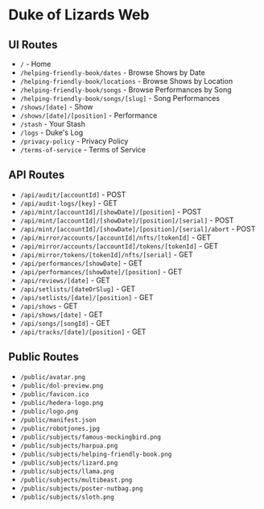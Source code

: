 # Duke of Lizards Web

## UI Routes

- `/` - Home
- `/helping-friendly-book/dates` - Browse Shows by Date
- `/helping-friendly-book/locations` - Browse Shows by Location
- `/helping-friendly-book/songs` - Browse Performances by Song
- `/helping-friendly-book/songs/[slug]` - Song Performances
- `/shows/[date]` - Show
- `/shows/[date]/[position]` - Performance
- `/stash` - Your Stash
- `/logs` - Duke's Log
- `/privacy-policy` - Privacy Policy
- `/terms-of-service` - Terms of Service

## API Routes

- `/api/audit/[accountId]` - POST
- `/api/audit-logs/[key]` - GET
- `/api/mint/[accountId]/[showDate]/[position]` - POST
- `/api/mint/[accountId]/[showDate]/[position]/[serial]` - POST
- `/api/mint/[accountId]/[showDate]/[position]/[serial]/abort` - POST
- `/api/mirror/accounts/[accountId]/nfts/[tokenId]` - GET
- `/api/mirror/accounts/[accountId]/tokens/[tokenId]` - GET
- `/api/mirror/tokens/[tokenId]/nfts/[serial]` - GET
- `/api/performances/[showDate]` - GET
- `/api/performances/[showDate]/[position]` - GET
- `/api/reviews/[date]` - GET
- `/api/setlists/[dateOrSlug]` - GET
- `/api/setlists/[date]/[position]` - GET
- `/api/shows` - GET
- `/api/shows/[date]` - GET
- `/api/songs/[songId]` - GET
- `/api/tracks/[date]/[position]` - GET

## Public Routes

- `/public/avatar.png`
- `/public/dol-preview.png`
- `/public/favicon.ico`
- `/public/hedera-logo.png`
- `/public/logo.png`
- `/public/manifest.json`
- `/public/robotjones.jpg`
- `/public/subjects/famous-mockingbird.png`
- `/public/subjects/harpua.png`
- `/public/subjects/helping-friendly-book.png`
- `/public/subjects/lizard.png`
- `/public/subjects/llama.png`
- `/public/subjects/multibeast.png`
- `/public/subjects/poster-nutbag.png`
- `/public/subjects/sloth.png`
